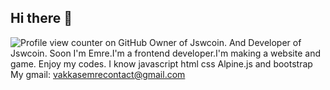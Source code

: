 ## Hi there 👋
![Profile view counter on GitHub](https://komarev.com/ghpvc/?username=vakkas1234)
Owner of Jswcoin. And Developer of Jswcoin. Soon
I'm Emre.I'm a frontend developer.I'm making a website and game. Enjoy my codes. I know javascript html css  Alpine.js and bootstrap
My gmail: vakkasemrecontact@gmail.com
<!--
**vakkas1234/vakkas1234** is a ✨ _special_ ✨ repository because its `README.md` (this file) appears on your GitHub profile.

Here are some ideas to get you started:

- 🔭 I’m currently working on ...
- 🌱 I’m currently learning ...
- 👯 I’m looking to collaborate on ...
- 🤔 I’m looking for help with ...
- 💬 Ask me about ...
- 📫 How to reach me: ...
- 😄 Pronouns: ...
- ⚡ Fun fact: ...
-->
